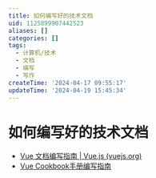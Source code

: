 ```yaml
---
title: 如何编写好的技术文档
uid: 1125899907442523
aliases: []
categories: []
tags:
  - 计算机/技术
  - 文档
  - 编写
  - 写作
createTime: '2024-04-17 09:55:17'
updateTime: '2024-04-19 15:45:34'
---
```


# 如何编写好的技术文档

- [Vue 文档编写指南 | Vue.js (vuejs.org)](https://v3.cn.vuejs.org/guide/contributing/writing-guide.html#%E5%8E%9F%E5%88%99)
- [Vue Cookbook手册编写指南](https://v3.cn.vuejs.org/cookbook/)
